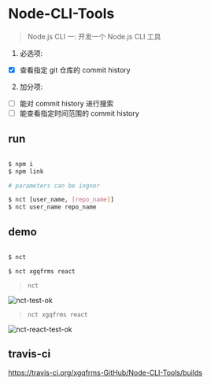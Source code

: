 # Node-CLI-Tools

> Node.js CLI 一: 开发一个 Node.js CLI 工具

1. 必选项:  
- [x] 查看指定 git 仓库的 commit history 

2. 加分项:  
- [ ] 能对 commit history 进行搜索 
- [ ] 能查看指定时间范围的 commit history

## run

```sh
    
$ npm i
$ npm link

# parameters can be ingnor

$ nct [user_name, [repo_name]]
$ nct user_name repo_name
```

## demo

```sh
    
$ nct

$ nct xgqfrms react

```

> `nct`

![nct-test-ok](https://user-images.githubusercontent.com/18028768/27017239-b2dae7e4-4f59-11e7-9608-98d94c4f2d3b.png)

> `nct xgqfrms react`

![nct-react-test-ok](https://user-images.githubusercontent.com/18028768/27017256-c354d544-4f59-11e7-8669-fb383f507284.png)

## travis-ci

https://travis-ci.org/xgqfrms-GitHub/Node-CLI-Tools/builds
